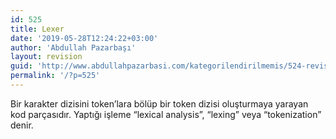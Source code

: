 ```yaml
---
id: 525
title: Lexer
date: '2019-05-28T12:24:22+03:00'
author: 'Abdullah Pazarbaşı'
layout: revision
guid: 'http://www.abdullahpazarbasi.com/kategorilendirilmemis/524-revision-v1'
permalink: '/?p=525'
---
```


Bir karakter dizisini token’lara bölüp bir token dizisi oluşturmaya yarayan kod parçasıdır. Yaptığı işleme “lexical analysis”, “lexing” veya “tokenization” denir.
